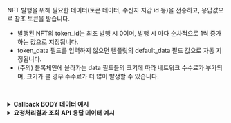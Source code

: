 NFT 발행을 위해 필요한 데이터(토큰 데이터, 수신자 지갑 id 등)을 전송하고, 응답값으로 참조 토큰을 받습니다.

- 발행된 NFT의 token_id는 최초 발행 시 0이며, 발행 시 마다 순차적으로 1씩 증가하는 값으로 지정됩니다.
- token_data 필드를 입력하지 않으면 템플릿의 default_data 필드 값으로 자동 지정됩니다.
- (주의) 블록체인에 올라가는 data 필드들의 크기에 따라 네트워크 수수료가 부가되며, 크기가 클 경우 수수료가 더 많이 발생할 수 있습니다.
<p><br/></p>

<details>
  <summary><b>Callback BODY 데이터 예시</b></summary>

```json
# token_id 필드는 발행된 NFT 토큰의 식별자이며 NFT 토큰을 사용하는 API에서 필요합니다.
{
  "request_id": "87e1afbe-9944-4733-a55b-07043cf7db42",
  "status": "COMPLETE",
  "results": {
    "token_id": 12,
    "transaction_hash": "0x78f4d7063397dd71639a7877876af7f161518679cb8f9df5ac75b1e3e37dac62",
    "transaction_gas_used": 243122,
    "requested_at": "2024-07-16T23:11:20+09:00",
    "finished_at": "2024-07-17T08:11:24+09:00"
  },
}
```

</details>

<details>
  <summary><b>요청처리결과 조회 API 응답 데이터 예시</b></summary>

```json
# token_id 필드는 발행된 NFT 토큰의 식별자이며 NFT 토큰을 사용하는 API에서 필요합니다.
{
  "code": "20000",
  "message": "SUCCESS",
  "request_id": "87e1afbe-9944-4733-a55b-07043cf7db42",
  "status": "COMPLETE",
  "results": {
    "token_id": 12,
    "transaction_hash": "0x78f4d7063397dd71639a7877876af7f161518679cb8f9df5ac75b1e3e37dac62",
    "transaction_gas_used": 243122,
    "requested_at": "2024-07-16T23:11:20+09:00",
    "finished_at": "2024-07-17T08:11:25+09:00"
  }
}
```

</details>
